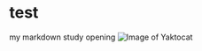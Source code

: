 # test
my markdown study opening
![Image of Yaktocat](https://octodex.github.com/images/yaktocat.png)
